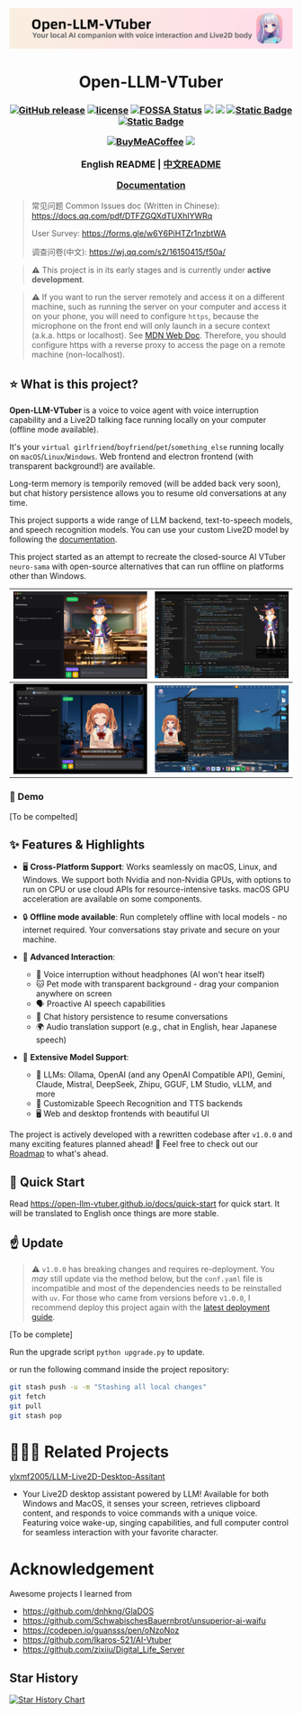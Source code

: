 ![](./assets/banner.jpg)

<h1 align="center">Open-LLM-VTuber</h1>
<h3 align="center">

[![GitHub release](https://img.shields.io/github/v/release/t41372/Open-LLM-VTuber)](https://github.com/t41372/Open-LLM-VTuber/releases) 
[![license](https://img.shields.io/github/license/t41372/Open-LLM-VTuber)](https://github.com/t41372/Open-LLM-VTuber/blob/master/LICENSE) 
[![FOSSA Status](https://fossa.app/api/projects/custom%2B50595%2Fgithub.com%2Ft41372%2FOpen-LLM-VTuber.svg?type=shield&issueType=security)](https://fossa.app/projects/custom%2B50595%2Fgithub.com%2Ft41372%2FOpen-LLM-VTuber?ref=badge_shield&issueType=security)
[![](https://img.shields.io/badge/t41372%2FOpen--LLM--VTuber-%25230db7ed.svg?logo=docker&logoColor=blue&labelColor=white&color=blue)](https://hub.docker.com/r/t41372/open-llm-vtuber) 
[![](https://img.shields.io/badge/Roadmap-GitHub_Project-blue)](https://github.com/users/t41372/projects/1/views/5)
[![Static Badge](https://img.shields.io/badge/QQ群-792615362-white?style=flat&logo=qq&logoColor=white)](https://qm.qq.com/q/ngvNUQpuKI)
[![Static Badge](https://img.shields.io/badge/QQ频道(开发)-pd93364606-white?style=flat&logo=qq&logoColor=white)](https://pd.qq.com/s/tt54r3bu)


[![BuyMeACoffee](https://img.shields.io/badge/Buy%20Me%20a%20Coffee-ffdd00?style=for-the-badge&logo=buy-me-a-coffee&logoColor=black)](https://www.buymeacoffee.com/yi.ting)
[![](https://dcbadge.limes.pink/api/server/3UDA8YFDXx)](https://discord.gg/3UDA8YFDXx)

English README | [中文README](https://github.com/t41372/Open-LLM-VTuber/blob/main/README.CN.md)

[Documentation](https://open-llm-vtuber.github.io/docs/quick-start)

</h3>


> 常见问题 Common Issues doc (Written in Chinese): https://docs.qq.com/pdf/DTFZGQXdTUXhIYWRq
>
> User Survey: https://forms.gle/w6Y6PiHTZr1nzbtWA
>
> 调查问卷(中文): https://wj.qq.com/s2/16150415/f50a/



> :warning: This project is in its early stages and is currently under **active development**.

> :warning: If you want to run the server remotely and access it on a different machine, such as running the server on your computer and access it on your phone, you will need to configure `https`, because the microphone on the front end will only launch in a secure context (a.k.a. https or localhost). See [MDN Web Doc](https://developer.mozilla.org/en-US/docs/Web/API/MediaDevices/getUserMedia). Therefore, you should configure https with a reverse proxy to access the page on a remote machine (non-localhost).



## ⭐️ What is this project?


**Open-LLM-VTuber** is a voice to voice agent with voice interruption capability and a Live2D talking face running locally on your computer (offline mode available). 

It's your `virtual girlfriend`/`boyfriend`/`pet`/`something_else` running locally on `macOS`/`Linux`/`Windows`. Web frontend and electron frontend (with transparent background!) are available.

Long-term memory is temporily removed (will be added back very soon), but chat history persistence allows you to resume old conversations at any time.

This project supports a wide range of LLM backend, text-to-speech models, and speech recognition models. You can use your custom Live2D model by following the [documentation](https://open-llm-vtuber.github.io/docs/user-guide/live2d). 

This project started as an attempt to recreate the closed-source AI VTuber `neuro-sama` with open-source alternatives that can run offline on platforms other than Windows.


| ![](assets/i1_app_mode.jpg) | ![](assets/i2_pet_vscode.jpg) |
|:---:|:---:|
| ![](assets/i3_browser_world_fun.jpg) | ![](assets/i4_pet_desktop.jpg) |


### 👀 Demo
[To be compelted]


## ✨ Features & Highlights

- 🖥️ **Cross-Platform Support**: Works seamlessly on macOS, Linux, and Windows. We support both Nvidia and non-Nvidia GPUs, with options to run on CPU or use cloud APIs for resource-intensive tasks. macOS GPU acceleration are available on some components.

- 🔒 **Offline mode available**: Run completely offline with local models - no internet required. Your conversations stay private and secure on your machine.

- 🎯 **Advanced Interaction**:
  - 🎤 Voice interruption without headphones (AI won't hear itself)
  - 🐱 Pet mode with transparent background - drag your companion anywhere on screen
  - 🗣️ Proactive AI speech capabilities
  - 💾 Chat history persistence to resume conversations
  - 🌍 Audio translation support (e.g., chat in English, hear Japanese speech)

- 🧠 **Extensive Model Support**:
  - 🤖 LLMs: Ollama, OpenAI (and any OpenAI Compatible API), Gemini, Claude, Mistral, DeepSeek, Zhipu, GGUF, LM Studio, vLLM, and more
  - 🎵 Customizable Speech Recognition and TTS backends
  - 🖥️ Web and desktop frontends with beautiful UI

The project is actively developed with a rewritten codebase after `v1.0.0` and many exciting features planned ahead! 🚀 Feel free to check out our [Roadmap](https://github.com/users/t41372/projects/1/views/5) to what's ahead.


## 🚀 Quick Start

Read https://open-llm-vtuber.github.io/docs/quick-start for quick start. It will be translated to English once things are more stable.



## ☝ Update
> :warning: `v1.0.0` has breaking changes and requires re-deployment. You *may* still update via the method below, but the `conf.yaml` file is incompatible and most of the dependencies needs to be reinstalled with `uv`. For those who came from versions before `v1.0.0`, I recommend deploy this project again with the [latest deployment guide](https://open-llm-vtuber.github.io/docs/quick-start).

[To be complete]

Run the upgrade script `python upgrade.py` to update.

or run the following command inside the project repository:

```sh
git stash push -u -m "Stashing all local changes"
git fetch
git pull
git stash pop
```




# 🎉🎉🎉 Related Projects

[ylxmf2005/LLM-Live2D-Desktop-Assitant](https://github.com/ylxmf2005/LLM-Live2D-Desktop-Assitant)
- Your Live2D desktop assistant powered by LLM! Available for both Windows and MacOS, it senses your screen, retrieves clipboard content, and responds to voice commands with a unique voice. Featuring voice wake-up, singing capabilities, and full computer control for seamless interaction with your favorite character.






# Acknowledgement
Awesome projects I learned from

- https://github.com/dnhkng/GlaDOS
- https://github.com/SchwabischesBauernbrot/unsuperior-ai-waifu
- https://codepen.io/guansss/pen/oNzoNoz
- https://github.com/Ikaros-521/AI-Vtuber
- https://github.com/zixiiu/Digital_Life_Server



## Star History

[![Star History Chart](https://api.star-history.com/svg?repos=t41372/open-llm-vtuber&type=Date)](https://star-history.com/#t41372/open-llm-vtuber&Date)





